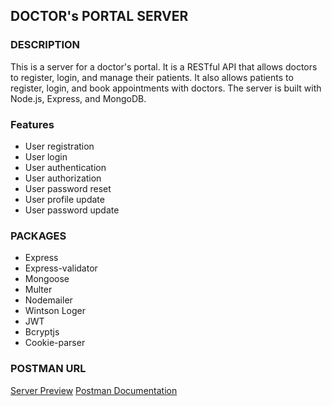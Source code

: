 ## DOCTOR's PORTAL SERVER

### DESCRIPTION

This is a server for a doctor's portal. It is a RESTful API that allows doctors to register, login, and manage their patients. It also allows patients to register, login, and book appointments with doctors. The server is built with Node.js, Express, and MongoDB.

### Features

- User registration
- User login
- User authentication
- User authorization
- User password reset
- User profile update
- User password update

### PACKAGES

- Express
- Express-validator
- Mongoose
- Multer
- Nodemailer
- Wintson Loger
- JWT
- Bcryptjs
- Cookie-parser

### POSTMAN URL

[Server Preview](https://doctor-portal-server.up.railway.app)
[Postman Documentation]()
